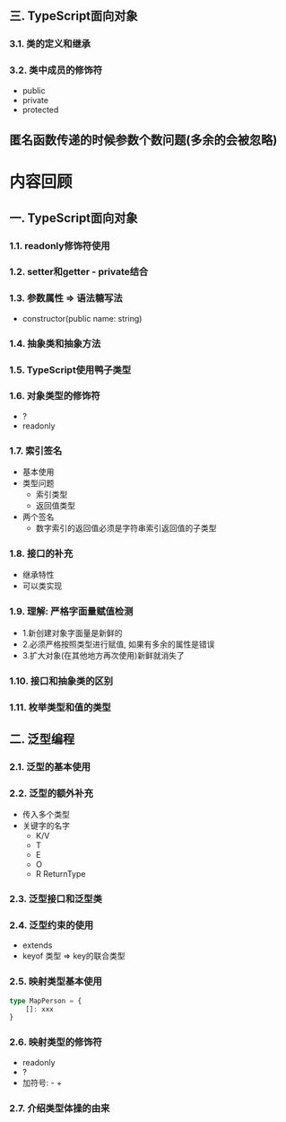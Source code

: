 ## 三. TypeScript面向对象

### 3.1. 类的定义和继承





### 3.2. 类中成员的修饰符

* public
* private
* protected





## 匿名函数传递的时候参数个数问题(多余的会被忽略)


# 内容回顾

## 一. TypeScript面向对象

### 1.1. readonly修饰符使用





### 1.2. setter和getter - private结合





### 1.3. 参数属性 => 语法糖写法 

* constructor(public name: string)





### 1.4. 抽象类和抽象方法





### 1.5. TypeScript使用鸭子类型





### 1.6. 对象类型的修饰符

* ?
* readonly





### 1.7. 索引签名

* 基本使用
* 类型问题
  * 索引类型
  * 返回值类型
* 两个签名
  * 数字索引的返回值必须是字符串索引返回值的子类型



### 1.8. 接口的补充

* 继承特性
* 可以类实现





### 1.9. 理解: 严格字面量赋值检测

* 1.新创建对象字面量是新鲜的
* 2.必须严格按照类型进行赋值, 如果有多余的属性是错误
* 3.扩大对象(在其他地方再次使用)新鲜就消失了





### 1.10. 接口和抽象类的区别





### 1.11. 枚举类型和值的类型







## 二. 泛型编程

### 2.1. 泛型的基本使用





### 2.2. 泛型的额外补充

* 传入多个类型
* 关键字的名字
  * K/V
  * T
  * E
  * O
  * R ReturnType





### 2.3. 泛型接口和泛型类







### 2.4. 泛型约束的使用

* extends
* keyof 类型 => key的联合类型





### 2.5. 映射类型基本使用

```ts
type MapPerson = {
    []: xxx
}
```





### 2.6. 映射类型的修饰符

* readonly
* ?
* 加符号: - +





### 2.7. 介绍类型体操的由来



